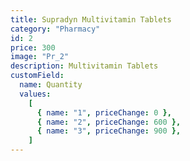 ```yaml
---
title: Supradyn Multivitamin Tablets
category: "Pharmacy"
id: 2
price: 300
image: "Pr_2"
description: Multivitamin Tablets
customField:
  name: Quantity
  values:
    [
      { name: "1", priceChange: 0 },
      { name: "2", priceChange: 600 },
      { name: "3", priceChange: 900 },
    ]
---
```

